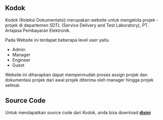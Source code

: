 ## Kodok

Kodok (Koleksi Dokumentatsi) merupakan website untuk mengelola projek - projek di departemen SDTL (Service Delivery and Test Laboratory), PT. Artajasa Pembayaran Elektronik.

Pada Website ini terdapat beberapa level user yaitu

- Admin
- Manager
- Engineer
- Guest

Website ini diharapkan dapat mempermudah proses assign projek dan dokumentasi projek dari awal projek diterima oleh manager hingga projek selesai.

## Source Code

Untuk mendapatkan source code dari Kodok, anda bisa download **[disini](https://github.com/aufarr16/Kodok)**